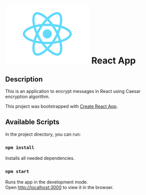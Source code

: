 # ![React ](./react-logo.png) React App

## Description

This is an  application to encrypt messages in React using Caesar encryption algorithm.

This project was bootstrapped with [Create React App](https://github.com/facebook/create-react-app).

## Available Scripts 

In the project directory, you can run:

### `npm install`

Installs all needed dependencies.

### `npm start`

Runs the app in the development mode.<br />
Open [http://localhost:3000](http://localhost:3000) to view it in the browser.

